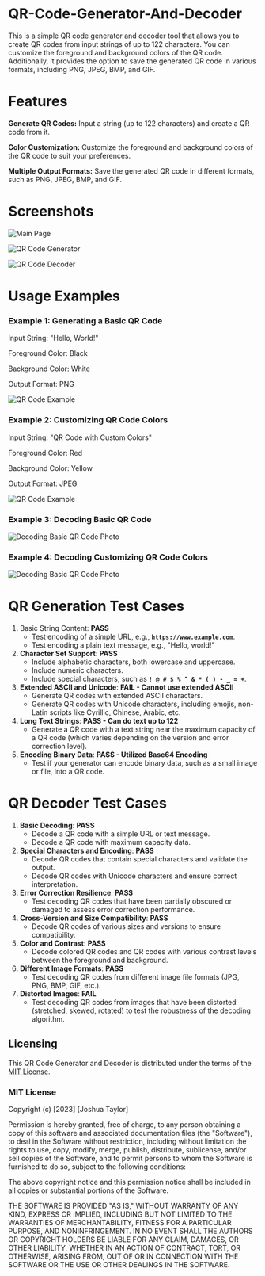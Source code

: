 # QR-Code-Generator-And-Decoder
This is a simple QR code generator and decoder tool that allows you to create QR codes from input strings of up to 122 characters. You can customize the foreground and background colors of the QR code. Additionally, it provides the option to save the generated QR code in various formats, including PNG, JPEG, BMP, and GIF.

# Features

**Generate QR Codes:** Input a string (up to 122 characters) and create a QR code from it.

**Color Customization:** Customize the foreground and background colors of the QR code to suit your preferences.

**Multiple Output Formats:** Save the generated QR code in different formats, such as PNG, JPEG, BMP, and GIF.

# Screenshots

![Main Page](https://imgur.com/Wuqh7QX)

![QR Code Generator](https://imgur.com/GIZyWLN)

![QR Code Decoder](https://imgur.com/a/TtIXuJX)

# Usage Examples

### Example 1: Generating a Basic QR Code
Input String: "Hello, World!"

Foreground Color: Black

Background Color: White

Output Format: PNG

![QR Code Example](https://imgur.com/a/GcKUUAZ)

### Example 2: Customizing QR Code Colors

Input String: "QR Code with Custom Colors"

Foreground Color: Red

Background Color: Yellow

Output Format: JPEG

![QR Code Example](https://imgur.com/H5vUEot)

### Example 3: Decoding Basic QR Code
![Decoding Basic QR Code Photo](https://imgur.com/a/GcKUUAZ)

### Example 4: Decoding Customizing QR Code Colors
![Decoding Basic QR Code Photo](https://imgur.com/wmZwGY9)

# QR Generation Test Cases
1. Basic String Content: **PASS**
    - Test encoding of a simple URL, e.g., **`https://www.example.com`**.
    - Test encoding a plain text message, e.g., "Hello, world!"
2. **Character Set Support**: **PASS**
    - Include alphabetic characters, both lowercase and uppercase.
    - Include numeric characters.
    - Include special characters, such as **`! @ # $ % ^ & * ( ) - _ = +`**.
3. **Extended ASCII and Unicode**: **FAIL - Cannot use extended ASCII**
    - Generate QR codes with extended ASCII characters.
    - Generate QR codes with Unicode characters, including emojis, non-Latin scripts like Cyrillic, Chinese, Arabic, etc.
4. **Long Text Strings**: **PASS - Can do text up to 122**
    - Generate a QR code with a text string near the maximum capacity of a QR code (which varies depending on the version and error correction level).
5. **Encoding Binary Data**: **PASS - Utilized Base64 Encoding** 
    - Test if your generator can encode binary data, such as a small image or file, into a QR code.

# QR Decoder Test Cases


1. **Basic Decoding**: **PASS**
    - Decode a QR code with a simple URL or text message.
    - Decode a QR code with maximum capacity data.
2. **Special Characters and Encoding**: **PASS**
    - Decode QR codes that contain special characters and validate the output.
    - Decode QR codes with Unicode characters and ensure correct interpretation.
3. **Error Correction Resilience**: **PASS**
    - Test decoding QR codes that have been partially obscured or damaged to assess error correction performance.
4. **Cross-Version and Size Compatibility**: **PASS**
    - Decode QR codes of various sizes and versions to ensure compatibility.
5. **Color and Contrast**: **PASS**
    - Decode colored QR codes and QR codes with various contrast levels between the foreground and background.
6. **Different Image Formats**: **PASS**
    - Test decoding QR codes from different image file formats (JPG, PNG, BMP, GIF, etc.).
7. **Distorted Images**: **FAIL**
    - Test decoding QR codes from images that have been distorted (stretched, skewed, rotated) to test the robustness of the decoding algorithm.
  
## Licensing

This QR Code Generator and Decoder is distributed under the terms of the [MIT License](LICENSE). 

### MIT License

Copyright (c) [2023] [Joshua Taylor]

Permission is hereby granted, free of charge, to any person obtaining a copy
of this software and associated documentation files (the "Software"), to deal
in the Software without restriction, including without limitation the rights
to use, copy, modify, merge, publish, distribute, sublicense, and/or sell
copies of the Software, and to permit persons to whom the Software is
furnished to do so, subject to the following conditions:

The above copyright notice and this permission notice shall be included in all
copies or substantial portions of the Software.

THE SOFTWARE IS PROVIDED "AS IS," WITHOUT WARRANTY OF ANY KIND, EXPRESS OR
IMPLIED, INCLUDING BUT NOT LIMITED TO THE WARRANTIES OF MERCHANTABILITY,
FITNESS FOR A PARTICULAR PURPOSE, AND NONINFRINGEMENT. IN NO EVENT SHALL THE
AUTHORS OR COPYRIGHT HOLDERS BE LIABLE FOR ANY CLAIM, DAMAGES, OR OTHER
LIABILITY, WHETHER IN AN ACTION OF CONTRACT, TORT, OR OTHERWISE, ARISING FROM,
OUT OF OR IN CONNECTION WITH THE SOFTWARE OR THE USE OR OTHER DEALINGS IN THE
SOFTWARE.
